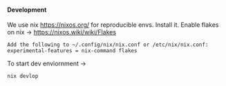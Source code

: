 #### Development
We use nix https://nixos.org/ for reproducible envs.
Install it.
Enable flakes on nix -> https://nixos.wiki/wiki/Flakes
```
Add the following to ~/.config/nix/nix.conf or /etc/nix/nix.conf: 
experimental-features = nix-command flakes
```

To start dev enviornment ->
```
nix devlop
```
